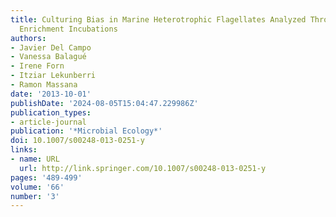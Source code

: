 ```yaml
---
title: Culturing Bias in Marine Heterotrophic Flagellates Analyzed Through Seawater
  Enrichment Incubations
authors:
- Javier Del Campo
- Vanessa Balagué
- Irene Forn
- Itziar Lekunberri
- Ramon Massana
date: '2013-10-01'
publishDate: '2024-08-05T15:04:47.229986Z'
publication_types:
- article-journal
publication: '*Microbial Ecology*'
doi: 10.1007/s00248-013-0251-y
links:
- name: URL
  url: http://link.springer.com/10.1007/s00248-013-0251-y
pages: '489-499'
volume: '66'
number: '3'
---
```

